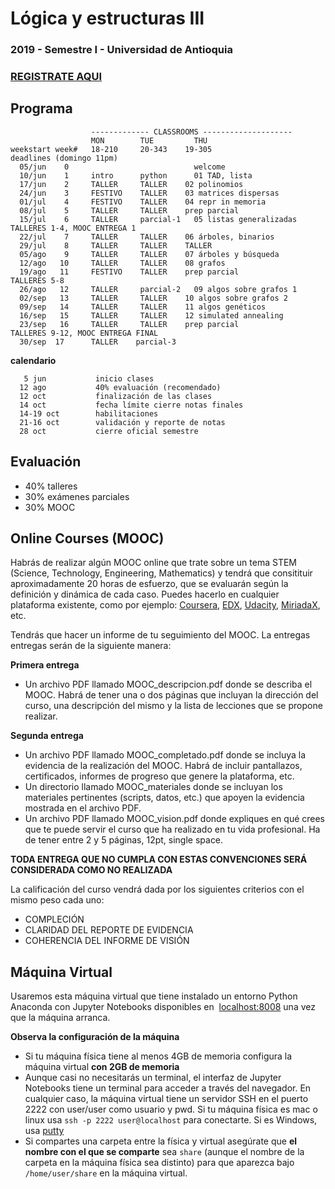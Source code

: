 # Lógica y estructuras III
### 2019 - Semestre I - Universidad de Antioquia

### [REGISTRATE AQUI](https://goo.gl/forms/Ek9gDLO2vLpXpLaf2)

## Programa

```
                  ------------- CLASSROOMS --------------------
                  MON        TUE         THU
weekstart week#   18-210     20-343	   19-305                      deadlines (domingo 11pm)
  05/jun    0                            welcome
  10/jun    1     intro      python      01 TAD, lista	
  17/jun    2     TALLER     TALLER	   02 polinomios 	
  24/jun    3     FESTIVO    TALLER	   03 matrices dispersas 	
  01/jul    4     FESTIVO    TALLER	   04 repr in memoria	
  08/jul    5     TALLER     TALLER	   prep parcial              
  15/jul    6     TALLER     parcial-1   05 listas generalizadas    TALLERES 1-4, MOOC ENTREGA 1
  22/jul    7     TALLER     TALLER	   06 árboles, binarios	
  29/jul    8     TALLER     TALLER	   TALLER
  05/ago    9     TALLER     TALLER	   07 árboles y búsqueda	
  12/ago   10     TALLER     TALLER	   08 grafos	
  19/ago   11     FESTIVO    TALLER	   prep parcial              TALLERES 5-8
  26/ago   12     TALLER     parcial-2   09 algos sobre grafos 1	
  02/sep   13     TALLER     TALLER	   10 algos sobre grafos 2	
  09/sep   14     TALLER     TALLER	   11 algos genéticos
  16/sep   15     TALLER     TALLER	   12 simulated annealing	
  23/sep   16     TALLER     TALLER	   prep parcial              TALLERES 9-12, MOOC ENTREGA FINAL
  30/sep  17      TALLER    parcial-3			
```

**calendario**

       5 jun           inicio clases
      12 ago           40% evaluación (recomendado)
      12 oct           finalización de las clases
      14 oct           fecha límite cierre notas finales
      14-19 oct        habilitaciones
      21-16 oct        validación y reporte de notas
      28 oct           cierre oficial semestre
    

## Evaluación

- 40% talleres
- 30% exámenes parciales
- 30% MOOC

## Online Courses (MOOC)
Habrás de realizar algún MOOC online que trate sobre un tema STEM (Science, Technology, Engineering, Mathematics) y tendrá que consitituir aproximadamente 20 horas de esfuerzo, que se evaluarán según la definición y dinámica de cada caso. Puedes hacerlo en cualquier plataforma existente, como por ejemplo: [Coursera](www.coursera.org), [EDX](www.edx.org), [Udacity](www.udacity.org), [MiriadaX](https://miriadax.net/), etc.

Tendrás que hacer un informe de tu seguimiento del MOOC. La entregas entregas serán de la siguiente manera:

**Primera entrega**
- Un archivo PDF llamado MOOC_descripcion.pdf donde se describa el MOOC. Habrá de tener una o dos páginas que incluyan la dirección del curso, una descripción del mismo y la lista de lecciones que se propone realizar.

**Segunda entrega**
- Un archivo PDF llamado MOOC_completado.pdf donde se incluya la evidencia de la realización del MOOC. Habrá de incluir pantallazos, certificados, informes de progreso que genere la plataforma, etc. 
- Un directorio llamado MOOC_materiales donde se incluyan los materiales pertinentes (scripts, datos, etc.) que apoyen la evidencia mostrada en el archivo PDF.
- Un archivo PDF llamado MOOC_vision.pdf donde expliques en qué crees que te puede servir el curso que ha realizado en tu vida profesional. Ha de tener entre 2 y 5 páginas, 12pt, single space.

**TODA ENTREGA QUE NO CUMPLA CON ESTAS CONVENCIONES SERÁ CONSIDERADA COMO NO REALIZADA**

La calificación del curso vendrá dada por los siguientes criterios con el mismo peso cada uno:

- COMPLECIÓN 
- CLARIDAD DEL REPORTE DE EVIDENCIA
- COHERENCIA DEL INFORME DE VISIÓN

## Máquina Virtual

Usaremos esta máquina virtual que tiene instalado un entorno Python Anaconda con Jupyter Notebooks disponibles en  [localhost:8008](http://localhost:8008) una vez que la máquina arranca.

**Observa la configuración de la máquina**

- Si tu máquina física tiene al menos 4GB de memoria configura la máquina virtual **con 2GB de memoria**
- Aunque casi no necesitarás un terminal, el interfaz de Jupyter Notebooks tiene un terminal para acceder a través del navegador. En cualquier caso, la máquina virtual tiene un servidor SSH en el puerto 2222 con user/user como usuario y pwd. Si tu máquina física es mac o linux usa `ssh -p 2222 user@localhost` para conectarte. Si es Windows, usa [putty](https://www.putty.org/)
- Si compartes una carpeta entre la física y virtual asegúrate que **el nombre con el que se comparte** sea `share` (aunque el nombre de la carpeta en la máquina física sea distinto) para que aparezca bajo `/home/user/share` en la máquina virtual.

